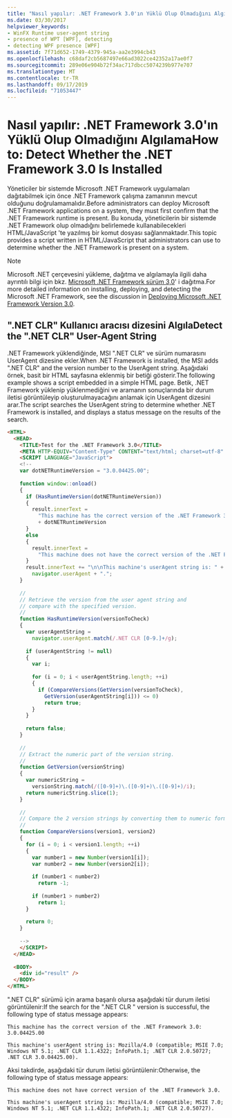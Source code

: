 ```yaml
---
title: "Nasıl yapılır: .NET Framework 3.0'ın Yüklü Olup Olmadığını Algılama"
ms.date: 03/30/2017
helpviewer_keywords:
- WinFX Runtime user-agent string
- presence of WPT [WPF], detecting
- detecting WPF presence [WPF]
ms.assetid: 7f71d652-1749-4379-945a-aa2e3994cb43
ms.openlocfilehash: c68daf2cb5687497e66ad3022ce42352a17ae0f7
ms.sourcegitcommit: 289e06e904b72f34ac717dbcc5074239b977e707
ms.translationtype: MT
ms.contentlocale: tr-TR
ms.lasthandoff: 09/17/2019
ms.locfileid: "71053447"
---
```

# <a name="how-to-detect-whether-the-net-framework-30-is-installed"></a><span data-ttu-id="09514-102">Nasıl yapılır: .NET Framework 3.0'ın Yüklü Olup Olmadığını Algılama</span><span class="sxs-lookup"><span data-stu-id="09514-102">How to: Detect Whether the .NET Framework 3.0 Is Installed</span></span>
<span data-ttu-id="09514-103">Yöneticiler bir sistemde Microsoft .NET Framework uygulamaları dağıtabilmek için önce .NET Framework çalışma zamanının mevcut olduğunu doğrulamamalıdır.</span><span class="sxs-lookup"><span data-stu-id="09514-103">Before administrators can deploy Microsoft .NET Framework applications on a system, they must first confirm that the .NET Framework runtime is present.</span></span> <span data-ttu-id="09514-104">Bu konuda, yöneticilerin bir sistemde .NET Framework olup olmadığını belirlemede kullanabilecekleri HTML/JavaScript 'te yazılmış bir komut dosyası sağlanmaktadır.</span><span class="sxs-lookup"><span data-stu-id="09514-104">This topic provides a script written in HTML/JavaScript that administrators can use to determine whether the .NET Framework is present on a system.</span></span>  
  
> [!NOTE]
> <span data-ttu-id="09514-105">Microsoft .NET çerçevesini yükleme, dağıtma ve algılamayla ilgili daha ayrıntılı bilgi için bkz. [Microsoft .NET Framework sürüm 3,0](https://go.microsoft.com/fwlink/?LinkId=96739)' i dağıtma.</span><span class="sxs-lookup"><span data-stu-id="09514-105">For more detailed information on installing, deploying, and detecting the Microsoft .NET Framework, see the discussion in [Deploying Microsoft .NET Framework Version 3.0](https://go.microsoft.com/fwlink/?LinkId=96739).</span></span>  
  
<a name="content_expiration"></a>   
## <a name="detect-the-net-clr-user-agent-string"></a><span data-ttu-id="09514-106">".NET CLR" Kullanıcı aracısı dizesini Algıla</span><span class="sxs-lookup"><span data-stu-id="09514-106">Detect the ".NET CLR" User-Agent String</span></span>  
 <span data-ttu-id="09514-107">.NET Framework yüklendiğinde, MSI ".NET CLR" ve sürüm numarasını UserAgent dizesine ekler.</span><span class="sxs-lookup"><span data-stu-id="09514-107">When .NET Framework is installed, the MSI adds ".NET CLR" and the version number to the UserAgent string.</span></span> <span data-ttu-id="09514-108">Aşağıdaki örnek, basit bir HTML sayfasına eklenmiş bir betiği gösterir.</span><span class="sxs-lookup"><span data-stu-id="09514-108">The following example shows a script embedded in a simple HTML page.</span></span> <span data-ttu-id="09514-109">Betik, .NET Framework yüklenip yüklenmediğini ve aramanın sonuçlarında bir durum iletisi görüntüleyip oluşturulmayacağını anlamak için UserAgent dizesini arar.</span><span class="sxs-lookup"><span data-stu-id="09514-109">The script searches the UserAgent string to determine whether .NET Framework is installed, and displays a status message on the results of the search.</span></span>  
  
```html  
<HTML>  
  <HEAD>  
    <TITLE>Test for the .NET Framework 3.0</TITLE>  
    <META HTTP-EQUIV="Content-Type" CONTENT="text/html; charset=utf-8" />  
    <SCRIPT LANGUAGE="JavaScript">  
    <!--  
    var dotNETRuntimeVersion = "3.0.04425.00";  
  
    function window::onload()  
    {  
      if (HasRuntimeVersion(dotNETRuntimeVersion))  
      {  
        result.innerText =   
          "This machine has the correct version of the .NET Framework 3.0: "   
          + dotNETRuntimeVersion  
      }   
      else  
      {  
        result.innerText =   
          "This machine does not have the correct version of the .NET Framework 3.0."  
      }  
      result.innerText += "\n\nThis machine's userAgent string is: " +   
        navigator.userAgent + ".";  
    }  
  
    //  
    // Retrieve the version from the user agent string and   
    // compare with the specified version.  
    //  
    function HasRuntimeVersion(versionToCheck)  
    {  
      var userAgentString =   
        navigator.userAgent.match(/.NET CLR [0-9.]+/g);  
  
      if (userAgentString != null)  
      {  
        var i;  
  
        for (i = 0; i < userAgentString.length; ++i)  
        {  
          if (CompareVersions(GetVersion(versionToCheck),   
            GetVersion(userAgentString[i])) <= 0)  
            return true;  
        }  
      }  
  
      return false;  
    }  
  
    //  
    // Extract the numeric part of the version string.  
    //  
    function GetVersion(versionString)  
    {  
      var numericString =   
        versionString.match(/([0-9]+)\.([0-9]+)\.([0-9]+)/i);  
      return numericString.slice(1);  
    }  
  
    //  
    // Compare the 2 version strings by converting them to numeric format.  
    //  
    function CompareVersions(version1, version2)  
    {  
      for (i = 0; i < version1.length; ++i)  
      {  
        var number1 = new Number(version1[i]);  
        var number2 = new Number(version2[i]);  
  
        if (number1 < number2)  
          return -1;  
  
        if (number1 > number2)  
          return 1;  
      }  
  
      return 0;  
    }  
  
    -->  
    </SCRIPT>  
  </HEAD>  
  
  <BODY>  
    <div id="result" />  
  </BODY>  
</HTML>  
```  
  
 <span data-ttu-id="09514-110">".NET CLR" sürümü için arama başarılı olursa aşağıdaki tür durum iletisi görüntülenir:</span><span class="sxs-lookup"><span data-stu-id="09514-110">If the search for the ".NET CLR " version is successful, the following type of status message appears:</span></span>  
  
 `This machine has the correct version of the .NET Framework 3.0: 3.0.04425.00`  
  
 `This machine's userAgent string is: Mozilla/4.0 (compatible; MSIE 7.0; Windows NT 5.1; .NET CLR 1.1.4322; InfoPath.1; .NET CLR 2.0.50727; .NET CLR 3.0.04425.00).`  
  
 <span data-ttu-id="09514-111">Aksi takdirde, aşağıdaki tür durum iletisi görüntülenir:</span><span class="sxs-lookup"><span data-stu-id="09514-111">Otherwise, the following type of status message appears:</span></span>  
  
 `This machine does not have correct version of the .NET Framework 3.0.`  
  
 `This machine's userAgent string is: Mozilla/4.0 (compatible; MSIE 7.0; Windows NT 5.1; .NET CLR 1.1.4322; InfoPath.1; .NET CLR 2.0.50727).`
